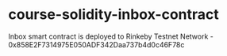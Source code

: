 # course-solidity-inbox-contract

Inbox smart contract is deployed to Rinkeby Testnet Network - 0x858E2F7314975E050ADF342Daa737b4d0c46F78c
